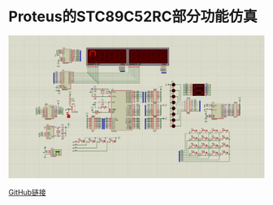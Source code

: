 ﻿# Proteus的STC89C52RC部分功能仿真

![概览](./doc_files/Clip_2024-10-18_01-07-56.png)

[GitHub链接](https://github.com/Alddp/AT89C52_Simulation)
